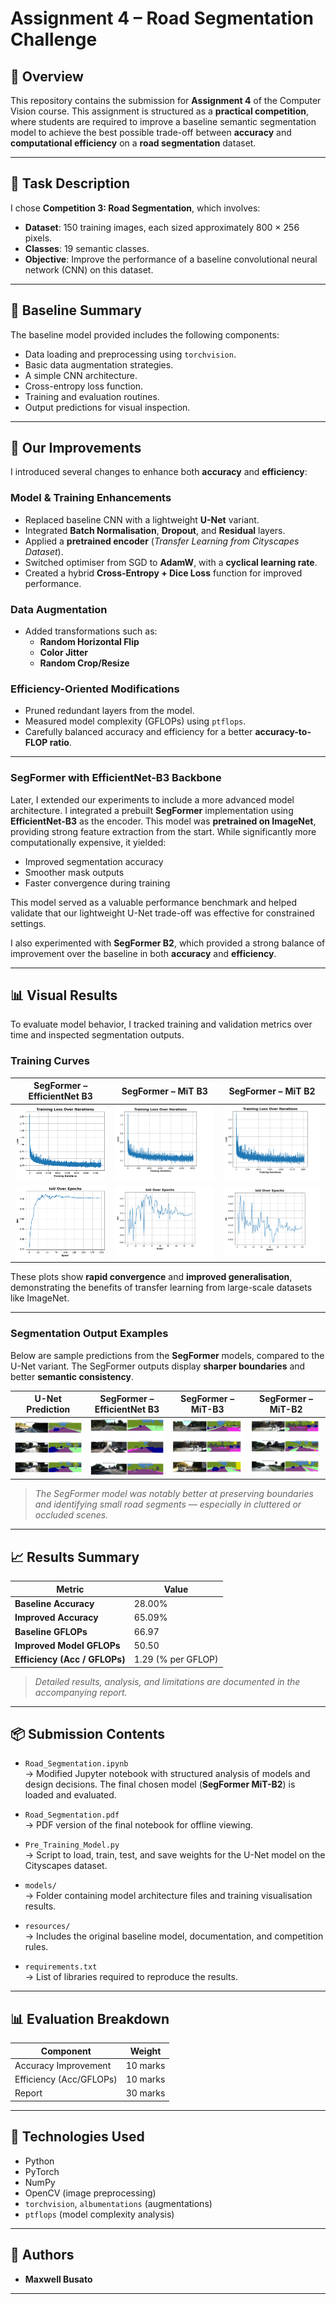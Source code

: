 # Assignment 4 – Road Segmentation Challenge

## 🧭 Overview

This repository contains the submission for **Assignment 4** of the Computer Vision course. This assignment is structured as a **practical competition**, where students are required to improve a baseline semantic segmentation model to achieve the best possible trade-off between **accuracy** and **computational efficiency** on a **road segmentation** dataset.

---

## 📝 Task Description

I chose **Competition 3: Road Segmentation**, which involves:

- **Dataset**: 150 training images, each sized approximately 800 × 256 pixels.
- **Classes**: 19 semantic classes.
- **Objective**: Improve the performance of a baseline convolutional neural network (CNN) on this dataset.

---

## 🧱 Baseline Summary

The baseline model provided includes the following components:

- Data loading and preprocessing using `torchvision`.
- Basic data augmentation strategies.
- A simple CNN architecture.
- Cross-entropy loss function.
- Training and evaluation routines.
- Output predictions for visual inspection.

---

## 🚀 Our Improvements

I introduced several changes to enhance both **accuracy** and **efficiency**:

### Model & Training Enhancements

- Replaced baseline CNN with a lightweight **U-Net** variant.
- Integrated **Batch Normalisation**, **Dropout**, and **Residual** layers.
- Applied a **pretrained encoder** (*Transfer Learning from Cityscapes Dataset*).
- Switched optimiser from SGD to **AdamW**, with a **cyclical learning rate**.
- Created a hybrid **Cross-Entropy + Dice Loss** function for improved performance.

### Data Augmentation

- Added transformations such as:
  - **Random Horizontal Flip**
  - **Color Jitter**
  - **Random Crop/Resize**

### Efficiency-Oriented Modifications

- Pruned redundant layers from the model.
- Measured model complexity (GFLOPs) using `ptflops`.
- Carefully balanced accuracy and efficiency for a better **accuracy-to-FLOP ratio**.

---

### SegFormer with EfficientNet-B3 Backbone

Later, I extended our experiments to include a more advanced model architecture. I integrated a prebuilt **SegFormer** implementation using **EfficientNet-B3** as the encoder. This model was **pretrained on ImageNet**, providing strong feature extraction from the start. While significantly more computationally expensive, it yielded:

- Improved segmentation accuracy  
- Smoother mask outputs  
- Faster convergence during training  

This model served as a valuable performance benchmark and helped validate that our lightweight U-Net trade-off was effective for constrained settings.

I also experimented with **SegFormer B2**, which provided a strong balance of improvement over the baseline in both **accuracy** and **efficiency**.

---

## 📊 Visual Results

To evaluate model behavior, I tracked training and validation metrics over time and inspected segmentation outputs.

### Training Curves

| SegFormer – EfficientNet B3        | SegFormer – MiT B3                | SegFormer – MiT B2                |
|-----------------------------------|-----------------------------------|-----------------------------------|
| ![](Models/SegFormerImageNetLoss.png) | ![](Models/SegFormerCityB3Loss.png) | ![](Models/SegFormerCityB2Loss.png) |
| ![](Models/SegFormerImageNetAccuracy.png) | ![](Models/SegFormerCityB3Accuracy.png) | ![](Models/SegFormerCityB2Accuracy.png) |

These plots show **rapid convergence** and **improved generalisation**, demonstrating the benefits of transfer learning from large-scale datasets like ImageNet.

---

### Segmentation Output Examples

Below are sample predictions from the **SegFormer** models, compared to the U-Net variant. The SegFormer outputs display **sharper boundaries** and better **semantic consistency**.

| U-Net Prediction                 | SegFormer – EfficientNet B3       | SegFormer – MiT-B3                | SegFormer – MiT-B2                |
|----------------------------------|-----------------------------------|-----------------------------------|-----------------------------------|
| ![](Models/HandMadeModelOutput-PreTrained.png) | ![](Models/SegFormerImageNetOutput.png) | ![](Models/SegFormerCityB3Output.png) | ![](Models/SegFormerCityB2Output.png) |

> *The SegFormer model was notably better at preserving boundaries and identifying small road segments — especially in cluttered or occluded scenes.*

---

## 📈 Results Summary

| Metric                        | Value     |
|------------------------------|-----------|
| **Baseline Accuracy**         | 28.00%    |
| **Improved Accuracy**         | 65.09%    |
| **Baseline GFLOPs**           | 66.97     |
| **Improved Model GFLOPs**     | 50.50     |
| **Efficiency (Acc / GFLOPs)** | 1.29 (% per GFLOP) |

> *Detailed results, analysis, and limitations are documented in the accompanying report.*

---

## 📦 Submission Contents

- `Road_Segmentation.ipynb`  
  → Modified Jupyter notebook with structured analysis of models and design decisions. The final chosen model (**SegFormer MiT-B2**) is loaded and evaluated.

- `Road_Segmentation.pdf`  
  → PDF version of the final notebook for offline viewing.

- `Pre_Training_Model.py`  
  → Script to load, train, test, and save weights for the U-Net model on the Cityscapes dataset.

- `models/`  
  → Folder containing model architecture files and training visualisation results.

- `resources/`  
  → Includes the original baseline model, documentation, and competition rules.

- `requirements.txt`  
  → List of libraries required to reproduce the results.

---

## 📊 Evaluation Breakdown

| Component               | Weight     |
|-------------------------|------------|
| Accuracy Improvement    | 10 marks   |
| Efficiency (Acc/GFLOPs) | 10 marks   |
| Report                  | 30 marks   |

---

## 🧪 Technologies Used

- Python  
- PyTorch  
- NumPy  
- OpenCV (image preprocessing)  
- `torchvision`, `albumentations` (augmentations)  
- `ptflops` (model complexity analysis)

---

## 👥 Authors

- **Maxwell Busato**  

---
